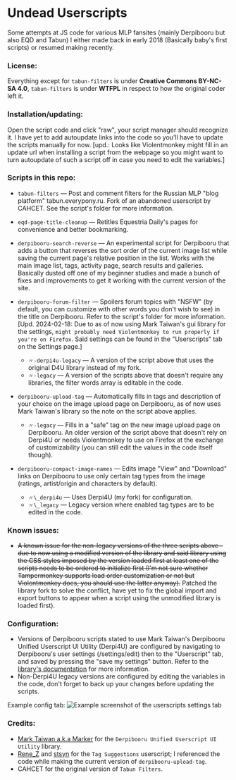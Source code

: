 # Undead Userscripts
Some attempts at JS code for various MLP fansites (mainly Derpibooru but also EQD and Tabun) I either made back in early 2018 (Basically baby's first scripts) or resumed making recently.

### License:
Everything except for `tabun-filters` is under **Creative Commons BY-NC-SA 4.0**, `tabun-filters` is under **WTFPL** in respect to how the original coder left it.

### Installation/updating:
Open the script code and click "raw", your script manager should recognize it. I have yet to add autoupdate links into the code so you'll have to update the scripts manually for now. [upd.: Looks like Violentmonkey might fill in an update url when installing a script from the webpage so you might want to turn autoupdate of such a script off in case you need to edit the variables.]

### Scripts in this repo:

- `tabun-filters` — Post and comment filters for the Russian MLP "blog platform" tabun.everypony.ru. Fork of an abandoned userscript by CAHCET. See the script's folder for more information.

- `eqd-page-title-cleanup` — Retitles Equestria Daily's pages for convenience and better bookmarking.

- `derpibooru-search-reverse` — An experimental script for Derpibooru that adds a button that reverses the sort order of the current image list while saving the current page's relative position in the list. Works with the main image list, tags, activity page, search results and galleries. Basically dusted off one of my beginner studies and made a bunch of fixes and improvements to get it working with the current version of the site.

- `derpibooru-forum-filter` — Spoilers forum topics with "NSFW" (by default, you can customize with other words you don't wish to see) in the title on Derpibooru. Refer to the script's folder for more information. [Upd. 2024-02-18: Due to as of now using Mark Taiwan's gui library for the settings, `might probably need Violentmonkey to run properly if you're on Firefox`. Said settings can be found in the "Userscripts" tab on the Settings page.]

  - `〃-derpi4u-legacy` — A version of the script above that uses the original D4U library instead of my fork.
  - `〃-legacy` — A version of the scripts above that doesn't require any libraries, the filter words array is editable in the code.

- `derpibooru-upload-tag` — Automatically fills in tags and description of your choice on the image upload page on Derpibooru, as of now uses Mark Taiwan's library so the note on the script above applies.

  - `〃-legacy` — Fills in a "safe" tag on the new image upload page on Derpibooru. An older version of the script above that doesn't rely on Derpi4U or needs Violentmonkey to use on Firefox at the exchange of customizability (you can still edit the values in the code itself though).

- `derpibooru-compact-image-names` — Edits image "View" and "Download" links on Derpibooru to use only certain tag types from the image (ratings, artist/origin and characters by default).
  
  - `〃\_derpi4u` — Uses Derpi4U (my fork) for configuration.
  - `〃\_legacy` — Legacy version where enabled tag types are to be edited in the code.

### Known issues:
- ~~A known issue for the non-legacy versions of the three scripts above - due to now using a modified version of the library and said library using the CSS styles imposed by the version loaded first at least one of the scripts needs to be ordered to initialize first (I'm not sure whether Tampermonkey supports load order customization or not but Violentmonkey does, you should use the latter anyway).~~ Patched the library fork to solve the conflict, have yet to fix the global import and export buttons to appear when a script using the unmodified library is loaded first).

### Configuration:
- Versions of Derpibooru scripts stated to use Mark Taiwan's Derpibooru Unified Userscript UI Utility (Derpi4U) are configured by navigating to Derpibooru's user settings (/settings/edit) then to the "Userscript" tab, and saved by pressing the "save my settings" button. Refer to the [library's documentation](https://github.com/undeadwanderer/Derpibooru-Unified-Userscript-Ui/blob/master/README.md) for more information.
- Non-Derpi4U legacy versions are configured by editing the variables in the code, don't forget to back up your changes before updating the scripts.

Example config tab:
![Example screenshot of the userscripts settings tab](https://github.com/undeadwanderer/undead-userscripts/assets/51511863/5d2b0d27-4772-4eb5-a778-11398236384a)


### Credits:

- [Mark Taiwan a.k.a Marker](https://github.com/marktaiwan) for the `Derpibooru Unified Userscript UI Utility` library.
- [Rene_Z](https://github.com/ReneZeidler) and [stsyn](https://github.com/stsyn) for the `Tag Suggestions` userscript; I referenced the code while making the current version of `derpibooru-upload-tag`.
- CAHCET for the original version of `Tabun Filters`.
